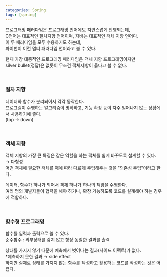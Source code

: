 ```yaml
---
categories: Spring
tags: [spring]
---
```

       
프로그래밍 패러다임은 프로그래밍 언어에도 자연스럽게 반영되는데,                
C언어는 대표적인 절차지향 언어이며, 자바는 대표적인 객체 지향 언어다.               
이 두 패러다임을 모두 수용하기도 하는데,               
파이썬이 이런 멀티 패러다임 언어라고 볼 수 있다.
                  
현재 가장 대중적인 프로그래밍 패러다임은 객체 지향 프로그래밍이지만                                
silver bullet(정답)은 없듯이 무조건 객체지향이 옳다고 볼 수 없다.                                

<br>

### 절차 지향                            
데이터와 함수가 분리되어서 각각 동작한다.                                 
프로그램이 수행하는 알고리즘이 명확하고, 기능 확장 등이 자주 일어나지 않는 상황에서 사용하기에 좋다.                                
(top → down)                                   

<br>
                                    
### 객체 지향                           
객체 지향의 가장 큰 특징은 같은 역할을 하는 객체를 쉽게 바꾸도록 설계할 수 있다.                    
→ 다형성                                    
어떤 객체에 필요한 객체를 때에 따라 다르게 주입해주는 것을 "의존성 주입"이라고 한다.                                    

데이터, 함수가 하나가 되어서 객체 하나가 하나의 책임을 수행한다.                                     
여러 명의 개발자들이 협력을 해야 하거나, 확장 가능하도록 코드를 설계해야 하는 경우에 적합하다.                                         

<br>
                      
### 함수형 프로그래밍              
함수를 입력과 출력으로 쓸 수 있다.                                                                       
순수함수 : 외부상태를 갖지 않고 항상 동일한 결과를 출력                          
                      
상태를 가지지 않기 때문에 예측에서 벗어나는 결과(사이드 이펙트)가 없다.                                  
*예측하지 못한 결과 → side effect                                           
하지만 실제로 상태를 가지지 않는 함수를 작성하고 활용하는 코드를 작성하는 것은 어렵다.                                               
